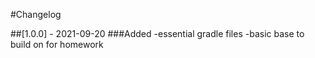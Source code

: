 #Changelog

##[1.0.0] - 2021-09-20
###Added
-essential gradle files
-basic base to build on for homework